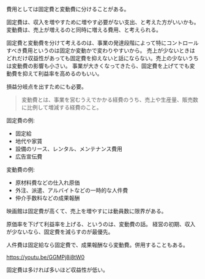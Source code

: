 費用としては固定費と変動費に分けることがある。

固定費は、収入を増やすために増やす必要がない支出、と考えた方がいいかも。
変動費は、売上が増えるのと同時に増える費用、と考えられる。

固定費と変動費を分けて考えるのは、事業の発達段階によって特にコントロールすべき費用というのは固定か変動かで変わりやすいから。
売上が少ないときはどれだけ収益性があっても固定費を抑えないと話にならない。売上の少ないうちは変動費の影響も小さい。
事業が大きくなってきたら、固定費を上げてでも変動費を抑えて利益率を高めるのもいい。

損益分岐点を出すためにも必要。

> 変動費とは、事業を営むうえでかかる経費のうち、売上や生産量、販売数に比例して増減する経費のこと。

固定費の例:

- 固定給
- 地代や家賃
- 設備のリース、レンタル、メンテナンス費用
- 広告宣伝費

変動費の例:

- 原材料費などの仕入れ原価
- 外注、派遣、アルバイトなどの一時的な人件費
- 仲介手数料などの成果報酬

映画館は固定費が高くて、売上を増やすには動員数に限界がある。

原価率を下げて利益率を上げる、というのは、変動費の話。
経営の初期、収入が少ないなら、固定費を減らすのが最優先。

人件費は固定給なら固定費で、成果報酬なら変動費。併用することもある。

https://youtu.be/GGMPj8i8tW0

固定費は多ければ多いほど収益性が低い。
